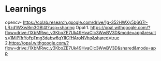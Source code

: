 # Learnings
opencv- https://colab.research.google.com/drive/1g-352HWXy5b6G7r-LRzd1WXwBm3GBl4t?usp=sharing    Opal:1. https://opal.withgoogle.com/?flow=drive:/1XbMRwc_y3KboZE7Uk49HvaCIc3WwBV3D&mode=app&results=1MiPRrYoFpTmg3dabw6qYIICfHAroNVhp&shared=true  2.https://opal.withgoogle.com/?flow=drive:/1XbMRwc_y3KboZE7Uk49HvaCIc3WwBV3D&shared&mode=app

